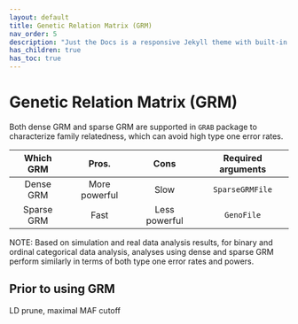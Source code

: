 ```yaml
---
layout: default
title: Genetic Relation Matrix (GRM)
nav_order: 5
description: "Just the Docs is a responsive Jekyll theme with built-in search that is easily customizable and hosted on GitHub Pages."
has_children: true
has_toc: true
---
```


# Genetic Relation Matrix (GRM)

Both dense GRM and sparse GRM are supported in ```GRAB``` package to characterize family relatedness, which can avoid high type one error rates.

| Which GRM   | Pros.    | Cons       | Required arguments  |
|:-----------:|:----------:|:--------:|:-------------------:|
| Dense GRM   | More powerful | Slow  | ```SparseGRMFile``` |
| Sparse GRM  | Fast  | Less powerful | ```GenoFile```      |

NOTE: Based on simulation and real data analysis results, for binary and ordinal categorical data analysis, analyses using dense and sparse GRM perform similarly in terms of both type one error rates and powers.

## Prior to using GRM

LD prune, maximal MAF cutoff
